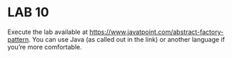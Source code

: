 # LAB 10

Execute the lab available at https://www.javatpoint.com/abstract-factory-pattern. You can use Java (as called out in the link) or another language if you’re more comfortable.